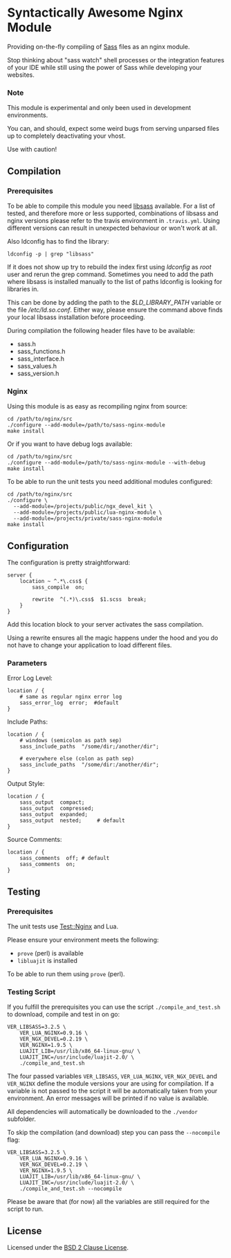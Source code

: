 # Syntactically Awesome Nginx Module

Providing on-the-fly compiling of [Sass](http://sass-lang.com/) files as an
nginx module.

Stop thinking about "sass watch" shell processes or the integration features of
your IDE while still using the power of Sass while developing your websites.

### Note

This module is experimental and only been used in development environments.

You can, and should, expect some weird bugs from serving unparsed files up to
completely deactivating your vhost.

Use with caution!


## Compilation

### Prerequisites

To be able to compile this module you need
[libsass](https://github.com/sass/libsass) available. For a list of tested, and
therefore more or less supported, combinations of libsass and nginx versions
please refer to the travis environment in `.travis.yml`. Using different
versions can result in unexpected behaviour or won't work at all.

Also ldconfig has to find the library:

```shell
ldconfig -p | grep "libsass"
```

If it does not show up try to rebuild the index first using *ldconfig* as
*root* user and rerun the grep command. Sometimes you need to add the path
where libsass is installed manually to the list of paths ldconfig is looking
for libraries in.

This can be done by adding the path to the *$LD\_LIBRARY\_PATH* variable or the
file */etc/ld.so.conf*. Either way, please ensure the command above finds your
local libsass installation before proceeding.

During compilation the following header files have to be available:

- sass.h
- sass_functions.h
- sass_interface.h
- sass_values.h
- sass_version.h

### Nginx

Using this module is as easy as recompiling nginx from source:

```shell
cd /path/to/nginx/src
./configure --add-module=/path/to/sass-nginx-module
make install
```

Or if you want to have debug logs available:

```shell
cd /path/to/nginx/src
./configure --add-module=/path/to/sass-nginx-module --with-debug
make install
```

To be able to run the unit tests you need additional modules configured:

```shell
cd /path/to/nginx/src
./configure \
  --add-module=/projects/public/ngx_devel_kit \
  --add-module=/projects/public/lua-nginx-module \
  --add-module=/projects/private/sass-nginx-module
make install
```


## Configuration

The configuration is pretty straightforward:

```nginx
server {
    location ~ ^.*\.css$ {
        sass_compile  on;

        rewrite  ^(.*)\.css$  $1.scss  break;
    }
}
```

Add this location block to your server activates the sass compilation.

Using a rewrite ensures all the magic happens under the hood and you do not
have to change your application to load different files.

### Parameters

Error Log Level:

```nginx
location / {
    # same as regular nginx error log
    sass_error_log  error;  #default
}
```

Include Paths:

```nginx
location / {
    # windows (semicolon as path sep)
    sass_include_paths  "/some/dir;/another/dir";

    # everywhere else (colon as path sep)
    sass_include_paths  "/some/dir:/another/dir";
}
```

Output Style:

```nginx
location / {
    sass_output  compact;
    sass_output  compressed;
    sass_output  expanded;
    sass_output  nested;     # default
}
```

Source Comments:

```nginx
location / {
    sass_comments  off; # default
    sass_comments  on;
}
```


## Testing

### Prerequisites

The unit tests use [Test::Nginx](http://github.com/agentzh/test-nginx) and Lua.

Please ensure your environment meets the following:

- `prove` (perl) is available
- `libluajit` is installed

To be able to run them using `prove` (perl).

### Testing Script

If you fulfill the prerequisites you can use the script `./compile_and_test.sh`
to download, compile and test in on go:

```shell
VER_LIBSASS=3.2.5 \
    VER_LUA_NGINX=0.9.16 \
    VER_NGX_DEVEL=0.2.19 \
    VER_NGINX=1.9.5 \
    LUAJIT_LIB=/usr/lib/x86_64-linux-gnu/ \
    LUAJIT_INC=/usr/include/luajit-2.0/ \
    ./compile_and_test.sh
```

The four passed variables `VER_LIBSASS`, `VER_LUA_NGINX`, `VER_NGX_DEVEL` and
`VER_NGINX` define the module versions your are using for compilation. If a
variable is not passed to the script it will be automatically taken from your
environment. An error messages will be printed if no value is available.

All dependencies will automatically be downloaded to the `./vendor` subfolder.

To skip the compilation (and download) step you can pass the `--nocompile` flag:

```shell
VER_LIBSASS=3.2.5 \
    VER_LUA_NGINX=0.9.16 \
    VER_NGX_DEVEL=0.2.19 \
    VER_NGINX=1.9.5 \
    LUAJIT_LIB=/usr/lib/x86_64-linux-gnu/ \
    LUAJIT_INC=/usr/include/luajit-2.0/ \
    ./compile_and_test.sh --nocompile
```

Please be aware that (for now) all the variables are still required for the
script to run.


## License

Licensed under the
[BSD 2 Clause License](https://opensource.org/licenses/BSD-2-Clause).
